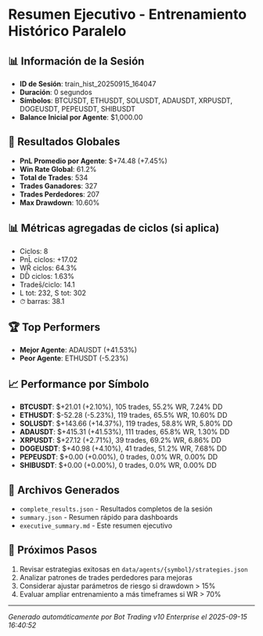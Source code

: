 # Resumen Ejecutivo - Entrenamiento Histórico Paralelo

## 📊 Información de la Sesión
- **ID de Sesión**: train_hist_20250915_164047
- **Duración**: 0 segundos
- **Símbolos**: BTCUSDT, ETHUSDT, SOLUSDT, ADAUSDT, XRPUSDT, DOGEUSDT, PEPEUSDT, SHIBUSDT
- **Balance Inicial por Agente**: $1,000.00

## 🎯 Resultados Globales
- **PnL Promedio por Agente**: $+74.48 (+7.45%)
- **Win Rate Global**: 61.2%
- **Total de Trades**: 534
- **Trades Ganadores**: 327
- **Trades Perdedores**: 207
- **Max Drawdown**: 10.60%

## 📊 Métricas agregadas de ciclos (si aplica)
- Ciclos: 8
- PnL̄ ciclos: +17.02
- WR̄ ciclos: 64.3%
- DD̄ ciclos: 1.63%
- Trades̄/ciclo: 14.1
- L tot: 232, S tot: 302
- ⏱̄ barras: 38.1


## 🏆 Top Performers
- **Mejor Agente**: ADAUSDT (+41.53%)
- **Peor Agente**: ETHUSDT (-5.23%)

## 📈 Performance por Símbolo
- **BTCUSDT**: $+21.01 (+2.10%), 105 trades, 55.2% WR, 7.24% DD
- **ETHUSDT**: $-52.28 (-5.23%), 119 trades, 65.5% WR, 10.60% DD
- **SOLUSDT**: $+143.66 (+14.37%), 119 trades, 58.8% WR, 5.80% DD
- **ADAUSDT**: $+415.31 (+41.53%), 111 trades, 65.8% WR, 1.30% DD
- **XRPUSDT**: $+27.12 (+2.71%), 39 trades, 69.2% WR, 6.86% DD
- **DOGEUSDT**: $+40.98 (+4.10%), 41 trades, 51.2% WR, 7.68% DD
- **PEPEUSDT**: $+0.00 (+0.00%), 0 trades, 0.0% WR, 0.00% DD
- **SHIBUSDT**: $+0.00 (+0.00%), 0 trades, 0.0% WR, 0.00% DD

## 📁 Archivos Generados
- `complete_results.json` - Resultados completos de la sesión
- `summary.json` - Resumen rápido para dashboards
- `executive_summary.md` - Este resumen ejecutivo

## 🎯 Próximos Pasos
1. Revisar estrategias exitosas en `data/agents/{symbol}/strategies.json`
2. Analizar patrones de trades perdedores para mejoras
3. Considerar ajustar parámetros de riesgo si drawdown > 15%
4. Evaluar ampliar entrenamiento a más timeframes si WR > 70%

---
*Generado automáticamente por Bot Trading v10 Enterprise el 2025-09-15 16:40:52*

